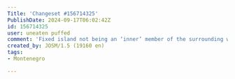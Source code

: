 ```yaml
---
Title: 'Changeset #156714325'
PublishDate: 2024-09-17T06:02:42Z
id: 156714325
user: uneaten puffed
comment: 'Fixed island not being an ‘inner’ member of the surrounding water body https://mpr.lt/c/43086 #maproulette mpr.lt/c/43086/t/233017634'
created_by: JOSM/1.5 (19160 en)
tags:
- Montenegro

---
```

